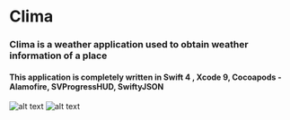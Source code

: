 # Clima

### Clima is a weather application used to obtain weather information of a place

#### This application is completely written in Swift 4 , Xcode 9, Cocoapods - Alamofire, SVProgressHUD, SwiftyJSON


![alt text](https://i.imgur.com/D5QmxQe.png)
![alt text](https://i.imgur.com/cu8ewHf.png)
